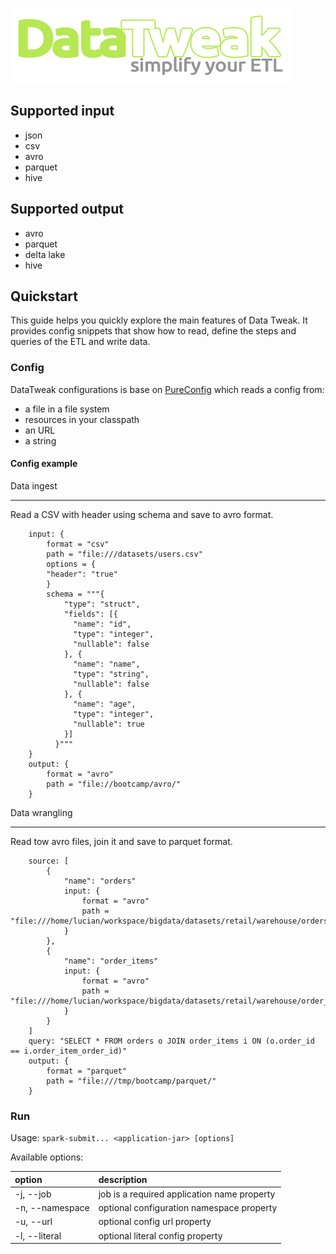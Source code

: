 ![DataTweak](datatweak.png)
## Supported input
- json
- csv
- avro
- parquet
- hive

## Supported output
- avro
- parquet
- delta lake 
- hive

## Quickstart
This guide helps you quickly explore the main features of Data Tweak. 
It provides config snippets that show how to read, define the steps and queries of the ETL and write data.

### Config
DataTweak configurations is base on [PureConfig](https://pureconfig.github.io) which reads a config from: 
* a file in a file system
* resources in your classpath 
* an URL 
* a string

#### Config example
Data ingest
***
Read a CSV with header using schema and save to avro format.
```
    input: {
        format = "csv"
        path = "file:///datasets/users.csv"
        options = {
        "header": "true"
        }
        schema = """{
            "type": "struct",
            "fields": [{
              "name": "id",
              "type": "integer",
              "nullable": false
            }, {
              "name": "name",
              "type": "string",
              "nullable": false
            }, {
              "name": "age",
              "type": "integer",
              "nullable": true
            }]
          }"""
    }
    output: {
        format = "avro"
        path = "file://bootcamp/avro/"
    }
```


Data wrangling 
***
Read tow avro files, join it and save to parquet format.
```
    source: [
        {
            "name": "orders"
            input: {
                format = "avro"
                path = "file:///home/lucian/workspace/bigdata/datasets/retail/warehouse/orders/"
            }
        },
        {
            "name": "order_items"
            input: {
                format = "avro"
                path = "file:///home/lucian/workspace/bigdata/datasets/retail/warehouse/order_items/"
            }
        }
    ]
    query: "SELECT * FROM orders o JOIN order_items i ON (o.order_id == i.order_item_order_id)"
    output: {
        format = "parquet"
        path = "file:///tmp/bootcamp/parquet/"
    }
```

### Run
Usage: `spark-submit... <application-jar> [options]`
  
Available options:

| option       | description       |
|:-------------|:------------------|
|-j, --job <value>        | job is a required application name property |
|-n, --namespace <value>  | optional configuration namespace property |
|-u, --url <value>        | optional config url property |
|-l, --literal <value>    | optional literal config property |

